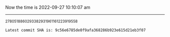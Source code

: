 Now the time is 2022-09-27 10:10:07 am

---

<small>2780518860293382931961161223919558</small>

```txt
Latest commit SHA is: 9c56e6785de0f9afa368286b923e615d21eb3f07
```

